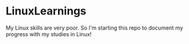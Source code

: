 # LinuxLearnings
My Linux skills are very poor. So I'm starting this repo to document my progress with my studies in Linux!
